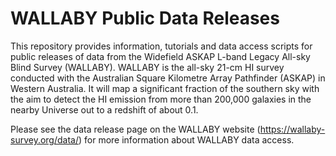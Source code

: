 # WALLABY Public Data Releases

This repository provides information, tutorials and data access scripts for public releases of data from the Widefield ASKAP L-band Legacy All-sky Blind Survey (WALLABY). WALLABY is the all-sky 21-cm HI survey conducted with the Australian Square Kilometre Array Pathfinder (ASKAP) in Western Australia. It will map a significant fraction of the southern sky with the aim to detect the HI emission from more than 200,000 galaxies in the nearby Universe out to a redshift of about 0.1.

Please see the data release page on the WALLABY website (https://wallaby-survey.org/data/) for more information about WALLABY data access.
